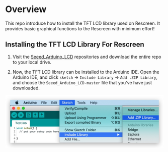 # Overview

This repo introduce how to install the TFT LCD library used on Rescreen. It provides basic graphical functions to the Rescreen with minimum effort!

## Installing the TFT LCD Library For Rescreen

1. Visit the [Seeed_Arduino_LCD](https://github.com/Seeed-Studio/Seeed_Arduino_LCD/tree/compatible) repositories and download the entire repo to your local drive.

2. Now, the TFT LCD library can be installed to the Arduino IDE. Open the Arduino IDE, and click `sketch` -> `Include Library` -> `Add .ZIP Library`, and choose the `Seeed_Arduino_LCD-master` file that you've have just downloaded.

![InstallLibrary](https://raw.githubusercontent.com/ansonhe97/rawimages/master/img/Xnip2019-11-21_15-50-13.jpg)
